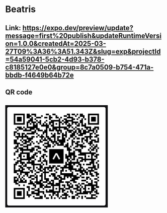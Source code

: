 # Beatris

## Link: https://expo.dev/preview/update?message=first%20publish&updateRuntimeVersion=1.0.0&createdAt=2025-03-27T09%3A36%3A51.343Z&slug=exp&projectId=54a59041-5cb2-4d93-b378-c8185127e0e0&group=8c7a0509-b754-471a-bbdb-f4649b64b72e

## QR code

## ![QR для Expo](./assets/qr-link.png)
